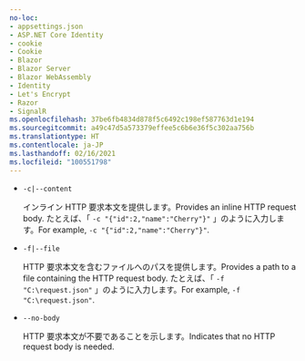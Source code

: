 ```yaml
---
no-loc:
- appsettings.json
- ASP.NET Core Identity
- cookie
- Cookie
- Blazor
- Blazor Server
- Blazor WebAssembly
- Identity
- Let's Encrypt
- Razor
- SignalR
ms.openlocfilehash: 37be6fb4834d878f5c6492c198ef587763d1e194
ms.sourcegitcommit: a49c47d5a573379effee5c6b6e36f5c302aa756b
ms.translationtype: HT
ms.contentlocale: ja-JP
ms.lasthandoff: 02/16/2021
ms.locfileid: "100551798"
---
```

* `-c|--content`

  <span data-ttu-id="c778a-101">インライン HTTP 要求本文を提供します。</span><span class="sxs-lookup"><span data-stu-id="c778a-101">Provides an inline HTTP request body.</span></span> <span data-ttu-id="c778a-102">たとえば、「 `-c "{"id":2,"name":"Cherry"}"` 」のように入力します。</span><span class="sxs-lookup"><span data-stu-id="c778a-102">For example, `-c "{"id":2,"name":"Cherry"}"`.</span></span>

* `-f|--file`

  <span data-ttu-id="c778a-103">HTTP 要求本文を含むファイルへのパスを提供します。</span><span class="sxs-lookup"><span data-stu-id="c778a-103">Provides a path to a file containing the HTTP request body.</span></span> <span data-ttu-id="c778a-104">たとえば、「 `-f "C:\request.json"` 」のように入力します。</span><span class="sxs-lookup"><span data-stu-id="c778a-104">For example, `-f "C:\request.json"`.</span></span>

* `--no-body`

  <span data-ttu-id="c778a-105">HTTP 要求本文が不要であることを示します。</span><span class="sxs-lookup"><span data-stu-id="c778a-105">Indicates that no HTTP request body is needed.</span></span>
